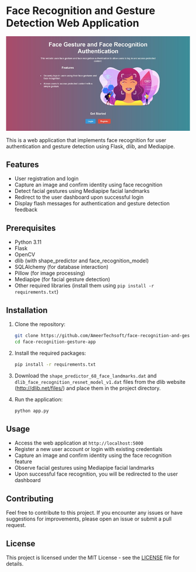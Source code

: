 # Face Recognition and Gesture Detection Web Application

![Landing Page](landingpage.jpg)

This is a web application that implements face recognition for user authentication and gesture detection using Flask, dlib, and Mediapipe.

## Features

- User registration and login
- Capture an image and confirm identity using face recognition
- Detect facial gestures using Mediapipe facial landmarks
- Redirect to the user dashboard upon successful login
- Display flash messages for authentication and gesture detection feedback

## Prerequisites

- Python 3.11
- Flask
- OpenCV
- dlib (with shape_predictor and face_recognition_model)
- SQLAlchemy (for database interaction)
- Pillow (for image processing)
- Mediapipe (for facial gesture detection)
- Other required libraries (install them using `pip install -r requirements.txt`)

## Installation

1. Clone the repository:

    ```bash
    git clone https://github.com/AmeerTechsoft/face-recognition-and-gesture-auth.git
    cd face-recognition-gesture-app
    ```

2. Install the required packages:

    ```bash
    pip install -r requirements.txt
    ```

3. Download the `shape_predictor_68_face_landmarks.dat` and `dlib_face_recognition_resnet_model_v1.dat` files from the dlib website (http://dlib.net/files/) and place them in the project directory.

4. Run the application:

    ```bash
    python app.py
    ```

## Usage

- Access the web application at `http://localhost:5000`
- Register a new user account or login with existing credentials
- Capture an image and confirm identity using the face recognition feature
- Observe facial gestures using Mediapipe facial landmarks
- Upon successful face recognition, you will be redirected to the user dashboard

## Contributing

Feel free to contribute to this project. If you encounter any issues or have suggestions for improvements, please open an issue or submit a pull request.

## License

This project is licensed under the MIT License - see the [LICENSE](LICENSE) file for details.

